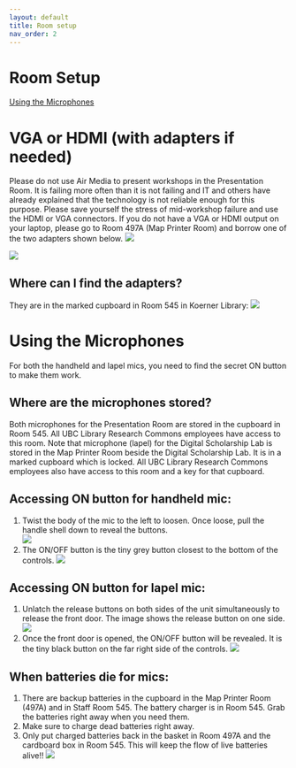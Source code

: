 ```yaml
---
layout: default
title: Room setup
nav_order: 2
---
```


# Room Setup
[Using the Microphones](#using-the-microphones)
# VGA or HDMI (with adapters if needed)

Please do not use Air Media to present workshops in the Presentation Room. It is failing more often than it is not failing and IT and others have already explained that the technology is not reliable enough for this purpose. 
Please save yourself the stress of mid-workshop failure and use the HDMI or VGA connectors. If you do not have a VGA or HDMI output on your laptop, please go to Room 497A (Map Printer Room) and borrow one of the two adapters shown below. 
![](https://github.com/ubcresearchcommons/rc-docs/tree/master/assets/images/Thunderbolt%203%20to%20HDMI.png)

![](https://github.com/ubcresearchcommons/rc-docs/tree/master/assets/images/vgathunderbolt2.png)
  
## Where can I find the adapters?
They are in the marked cupboard in Room 545 in Koerner Library:
![](https://github.com/ubcresearchcommons/rc-docs/tree/master/assets/images/wherearetheadapters.png) 

# Using the Microphones
For both the handheld and lapel mics, you need to find the secret ON button to make them work.

## Where are the microphones stored?
Both microphones for the Presentation Room are stored in the cupboard in Room 545. All UBC Library Research Commons employees have access to this room. Note that microphone (lapel) for the Digital Scholarship Lab is stored in the Map Printer Room beside the Digital Scholarship Lab. It is in a marked cupboard which is locked. All UBC Library Research Commons employees also have access to this room and a key for that cupboard.

## Accessing ON button for handheld mic:
1. Twist the body of the mic to the left to loosen. Once loose, pull the handle shell down to reveal the buttons.<br>
![](https://github.com/ubcresearchcommons/rc-docs/tree/master/assets/images/handheldextension.jpg)
2. The ON/OFF button is the tiny grey button closest to the bottom of the controls.
![](https://github.com/ubcresearchcommons/rc-docs/tree/master/assets/images/handheld_buttons.jpg)

## Accessing ON button for lapel mic:
1. Unlatch the release buttons on both sides of the unit simultaneously to release the front door. The image shows the release button on one side.
![](https://github.com/ubcresearchcommons/rc-docs/tree/master/assets/images/lapelmicsidebuttons.jpg)
2. Once the front door is opened, the ON/OFF button will be revealed. It is the tiny black button on the far right side of the controls.
![](https://github.com/ubcresearchcommons/rc-docs/tree/master/assets/images/lapelmicinternalbuttons.jpg)

## When batteries die for mics:
1. There are backup batteries in the cupboard in the Map Printer Room (497A) and in Staff Room 545. The battery charger is in Room 545. Grab the batteries right away when you need them.
2. Make sure to charge dead batteries right away. 
3. Only put charged batteries back in the basket in Room 497A and the cardboard box in Room 545. This will keep the flow of live batteries alive!! 
![](https://github.com/ubcresearchcommons/rc-docs/tree/master/assets/images/batteriesandcharger.jpg)
